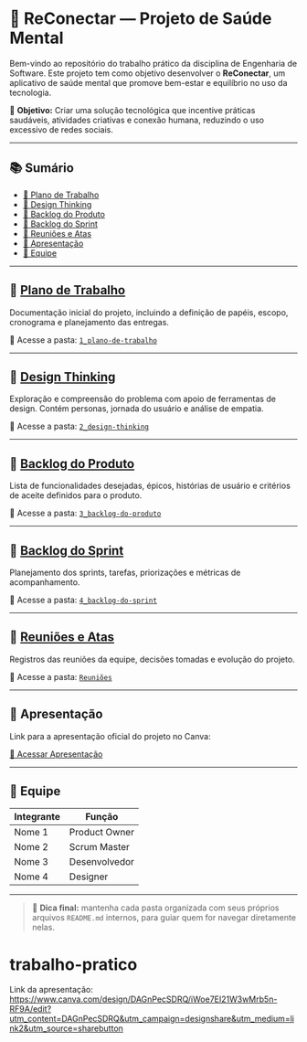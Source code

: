 # 🧠 ReConectar — Projeto de Saúde Mental

Bem-vindo ao repositório do trabalho prático da disciplina de Engenharia de Software. Este projeto tem como objetivo desenvolver o **ReConectar**, um aplicativo de saúde mental que promove bem-estar e equilíbrio no uso da tecnologia.

🎯 **Objetivo:** Criar uma solução tecnológica que incentive práticas saudáveis, atividades criativas e conexão humana, reduzindo o uso excessivo de redes sociais.

---

## 📚 Sumário

- [📌 Plano de Trabalho](#-plano-de-trabalho)
- [🧩 Design Thinking](#-design-thinking)
- [📝 Backlog do Produto](#-backlog-do-produto)
- [📆 Backlog do Sprint](#-backlog-do-sprint)
- [🧾 Reuniões e Atas](#-reuniões-e-atas)
- [🎥 Apresentação](#-apresentação)
- [👥 Equipe](#-equipe)

---

## 📌 [Plano de Trabalho](1_plano-de-trabalho)

Documentação inicial do projeto, incluindo a definição de papéis, escopo, cronograma e planejamento das entregas.

📁 Acesse a pasta: [`1_plano-de-trabalho`](1_plano-de-trabalho)

---

## 🧩 [Design Thinking](2_design-thinking)

Exploração e compreensão do problema com apoio de ferramentas de design. Contém personas, jornada do usuário e análise de empatia.

📁 Acesse a pasta: [`2_design-thinking`](2_design-thinking)

---

## 📝 [Backlog do Produto](3_backlog-do-produto)

Lista de funcionalidades desejadas, épicos, histórias de usuário e critérios de aceite definidos para o produto.

📁 Acesse a pasta: [`3_backlog-do-produto`](3_backlog-do-produto)

---

## 📆 [Backlog do Sprint](4_backlog-do-sprint)

Planejamento dos sprints, tarefas, priorizações e métricas de acompanhamento.

📁 Acesse a pasta: [`4_backlog-do-sprint`](4_backlog-do-sprint)

---

## 🧾 [Reuniões e Atas](Reuniões)

Registros das reuniões da equipe, decisões tomadas e evolução do projeto.

📁 Acesse a pasta: [`Reuniões`](Reuniões)

---

## 🎥 Apresentação

Link para a apresentação oficial do projeto no Canva:

[🔗 Acessar Apresentação](https://www.canva.com/design/DAGnPecSDRQ/iWoe7EI21W3wMrb5n-RF9A/edit?utm_content=DAGnPecSDRQ&utm_campaign=designshare&utm_medium=link2&utm_source=sharebutton)

---

## 👥 Equipe

| Integrante | Função |
|------------|--------|
| Nome 1     | Product Owner |
| Nome 2     | Scrum Master |
| Nome 3     | Desenvolvedor |
| Nome 4     | Designer |
<!-- Adicione todos os membros da equipe -->

---

> 📌 **Dica final:** mantenha cada pasta organizada com seus próprios arquivos `README.md` internos, para guiar quem for navegar diretamente nelas.




# trabalho-pratico

Link da apresentação: https://www.canva.com/design/DAGnPecSDRQ/iWoe7EI21W3wMrb5n-RF9A/edit?utm_content=DAGnPecSDRQ&utm_campaign=designshare&utm_medium=link2&utm_source=sharebutton 
